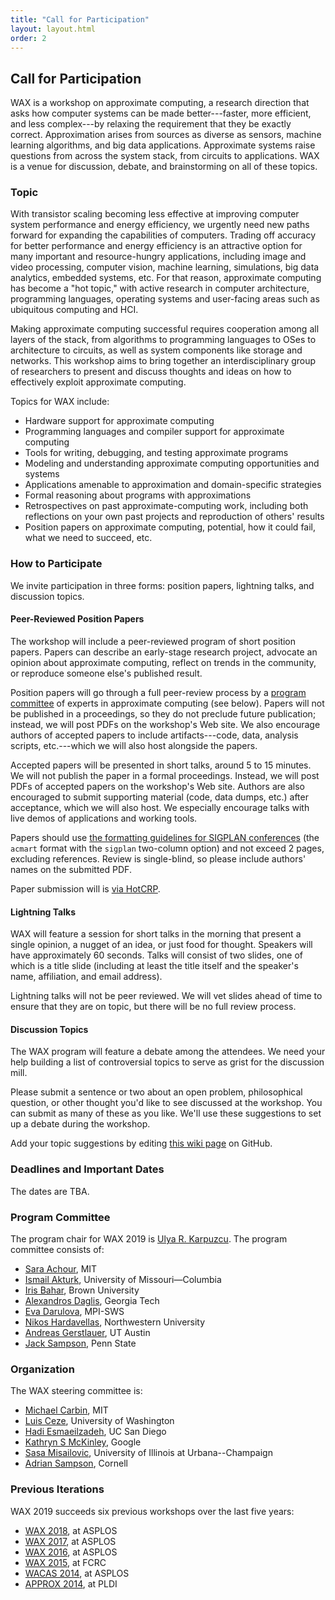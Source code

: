 ```yaml
---
title: "Call for Participation"
layout: layout.html
order: 2
---
```


## Call for Participation

WAX is a workshop on approximate computing, a research direction that asks how computer systems can be made better---faster, more efficient, and less complex---by relaxing the requirement that they be exactly correct. Approximation arises from sources as diverse as sensors, machine learning algorithms, and big data applications. Approximate systems raise questions from across the system stack, from circuits to applications. WAX is a venue for discussion, debate, and brainstorming on all of these topics.


### Topic

With transistor scaling becoming less effective at improving computer system performance and energy efficiency, we urgently need new paths forward for expanding the capabilities of computers. Trading off accuracy for better performance and energy efficiency is an attractive option for many important and resource-hungry applications, including image and video processing, computer vision, machine learning, simulations, big data analytics, embedded systems, etc. For that reason, approximate computing has become a "hot topic," with active research in computer architecture, programming languages, operating systems and user-facing areas such as ubiquitous computing and HCI.

Making approximate computing successful requires cooperation among all layers of the stack, from algorithms to programming languages to OSes to architecture to circuits, as well as system components like storage and networks. This workshop aims to bring together an interdisciplinary group of researchers to present and discuss thoughts and ideas on how to effectively exploit approximate computing.

Topics for WAX include:

- Hardware support for approximate computing
- Programming languages and compiler support for approximate computing
- Tools for writing, debugging, and testing approximate programs
- Modeling and understanding approximate computing opportunities and systems
- Applications amenable to approximation and domain-specific strategies
- Formal reasoning about programs with approximations
- Retrospectives on past approximate-computing work, including both reflections on your own past projects and reproduction of others' results
- Position papers on approximate computing, potential, how it could fail, what we need to succeed, etc.


### How to Participate

We invite participation in three forms: position papers, lightning talks, and discussion topics.

#### Peer-Reviewed Position Papers

The workshop will include a peer-reviewed program of short position papers. Papers can describe an early-stage research project, advocate an opinion about approximate computing, reflect on trends in the community, or reproduce someone else's published result.

Position papers will go through a full peer-review process by a [program committee][pc] of experts in approximate computing (see below). Papers will not be published in a proceedings, so they do not preclude future publication; instead, we will post PDFs on the workshop's Web site. We also encourage authors of accepted papers to include artifacts---code, data, analysis scripts, etc.---which we will also host alongside the papers.

Accepted papers will be presented in short talks, around 5 to 15 minutes.
We will not publish the paper in a formal proceedings. Instead, we will post PDFs of accepted papers on the workshop's Web site.
Authors are also encouraged to submit supporting material (code, data dumps, etc.) after acceptance, which we will also host.
We especially encourage talks with live demos of applications and working tools.

Papers should use [the formatting guidelines for SIGPLAN conferences][sigplanconf] (the `acmart` format with the `sigplan` two-column option) and not exceed 2 pages, excluding references. Review is single-blind, so please include authors' names on the submitted PDF.

Paper submission will is [via HotCRP][hotcrp].

[pc]: #program-committee
[sigplanconf]: http://www.sigplan.org/Resources/Author/
[hotcrp]: https://www.cs.cornell.edu/conferences/wax2019/

#### Lightning Talks

WAX will feature a session for short talks in the morning that present a single opinion, a nugget of an idea, or just food for thought. Speakers will have approximately 60 seconds. Talks will consist of two slides, one of which is a title slide (including at least the title itself and the speaker's name, affiliation, and email address).

Lightning talks will not be peer reviewed. We will vet slides ahead of time to ensure that they are on topic, but there will be no full review process.

#### Discussion Topics

The WAX program will feature a debate among the attendees. We need your help building a list of controversial topics to serve as grist for the discussion mill.

Please submit a sentence or two about an open problem, philosophical question, or other thought you'd like to see discussed at the workshop. You can submit as many of these as you like. We'll use these suggestions to set up a debate during the workshop.

Add your topic suggestions by editing [this wiki page][topics] on GitHub.

[topics]: https://github.com/cucapra/wax2019/wiki/Discussion-Topics

### Deadlines and Important Dates

The dates are TBA.

### Program Committee

The program chair for WAX 2019 is [Ulya R. Karpuzcu][ulya].
The program committee consists of:

- [Sara Achour](http://people.csail.mit.edu/sachour/),
  MIT
- [Ismail Akturk](http://faculty.missouri.edu/akturki/),
  University of Missouri—Columbia
- [Iris Bahar](https://vivo.brown.edu/display/rbahar),
  Brown University
- [Alexandros Daglis](https://www.cc.gatech.edu/~adaglis3/),
  Georgia Tech
- [Eva Darulova](https://people.mpi-sws.org/~eva/),
  MPI-SWS
- [Nikos Hardavellas](http://users.eecs.northwestern.edu/~hardav/),
  Northwestern University
- [Andreas Gerstlauer](http://users.ece.utexas.edu/~gerstl/),
  UT Austin
- [Jack Sampson](http://www.cse.psu.edu/~jms1257/),
  Penn State

[ulya]: http://people.ece.umn.edu/~ukarpuzc/Karpuzcu.html

### Organization

The WAX steering committee is:

* [Michael Carbin](http://people.csail.mit.edu/mcarbin/), MIT
* [Luis Ceze](https://homes.cs.washington.edu/~luisceze/), University of Washington
* [Hadi Esmaeilzadeh](http://www.cc.gatech.edu/~hadi/), UC San Diego
* [Kathryn S McKinley](https://www.cs.utexas.edu/users/mckinley/), Google
* [Sasa Misailovic](http://misailo.web.engr.illinois.edu), University of Illinois at Urbana--Champaign
* [Adrian Sampson](http://www.cs.cornell.edu/~asampson/), Cornell

### Previous Iterations

WAX 2019 succeeds six previous workshops over the last five years:

* [WAX 2018][], at ASPLOS
* [WAX 2017][], at ASPLOS
* [WAX 2016][], at ASPLOS
* [WAX 2015][], at FCRC
* [WACAS 2014][], at ASPLOS
* [APPROX 2014][], at PLDI

[wax 2018]: http://approximate.computer/wax2018/
[wax 2017]: http://approximate.computer/wax2017/
[wax 2016]: http://approximate.computer/wax2016/
[wax 2015]: http://sampa.cs.washington.edu/new/wax2015/
[wacas 2014]: http://sampa.cs.washington.edu/new/wacas14/
[approx 2014]: http://approx2014.cs.umass.edu/
